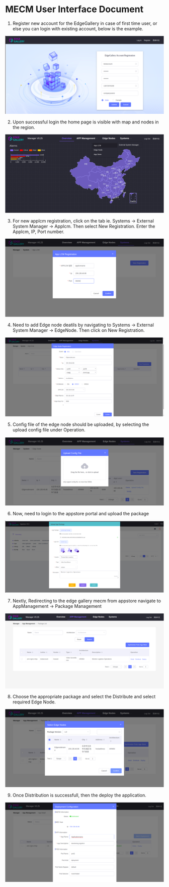 MECM User Interface Document
====================

1. Register new account for the EdgeGallery in case of first time user, or else you can login 
with existing account, below is the example.

![.](/uploads/images/2020/0924/account-Regisration.png "account-Regisration.png")

2. Upon successful login the home page is visible with map and nodes in the region. 

![.](/uploads/images/2020/0924/open-applcm.png "open-applcm.png")

3. For new applcm registration, click on the tab ie. Systems -> External System Manager -> Applcm.
Then select New Registration. Enter the Applcm, IP, Port number. 

![.](/uploads/images/2020/0924/applcm-registration.png "applcm-registration.png")

4. Need to add Edge node deatils by navigating to Systems -> External System Manager -> EdgeNode. 
Then click on New Registration.

![.](/uploads/images/2020/0924/edge-node-registration.png "edge-node-registration.png")

5. Config file of the edge node should be uploaded, by selecting the upload config file under Operation.

![.](/uploads/images/2020/0924/upload-config.png "upload-config.png")

6. Now, need to login to the appstore portal and upload the package 

![.](/uploads/images/2020/0924/upload-package.png "upload-package.png")

7. Nextly, Redirecting to the edge gallery mecm from appstore  navigate to 
AppManagement -> Package Management 

![.](/uploads/images/2020/0924/distribute-package.png "distribute-package.png")

8. Choose the appropriate package and select the Distribute and select required Edge Node.

![.](/uploads/images/2020/0924/distribute-edge-node.png "distribute-edge-node.png")

9. Once Distribution is successfull, then the deploy the application.

![.](/uploads/images/2020/0924/deploy.png "deploy.png")



 